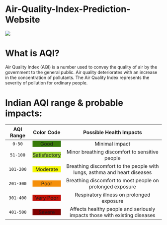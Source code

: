 # Air-Quality-Index-Prediction-Website

![](https://i.pinimg.com/originals/35/22/fb/3522fb7f22a318b70b6f07b78f52e62c.png)

# What is AQI?

Air Quality Index (AQI) is a number used to convey the quality of air by the government to the general public. Air quality deteriorates with an increase in the concentration of pollutants. The Air Quality Index represents the severity of pollution for ordinary people.

# Indian AQI range & probable impacts:

| AQI Range |                        Color Code                         |                          Possible Health Impacts                          |
| :-------: | :-------------------------------------------------------: | :-----------------------------------------------------------------------: |
|  `0-50`   |     <div style="background-color: #377a07">Good</div>     |                              Minimal impact                               |
| `51-100`  | <div style="background-color: #9acd32">Satisfactory</div> |              Minor breathing discomfort to sensitive people               |
| `101-200` |   <div style="background-color: #f4f805">Moderate</div>   | Breathing discomfort to the people with lungs, asthma and heart diseases  |
| `201-300` |     <div style="background-color: #f58f09">Poor</div>     |         Breathing discomfort to most people on prolonged exposure         |
| `301-400` |  <div style="background-color: #c41206">Very Poor</div>   |                 Respiratory illness on prolonged exposure                 |
| `401-500` |    <div style="background-color: #810100">Severe</div>    | Affects healthy people and seriously impacts those with existing diseases |
